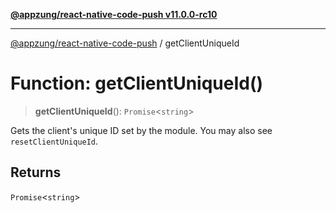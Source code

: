 [**@appzung/react-native-code-push v11.0.0-rc10**](../README.md)

---

[@appzung/react-native-code-push](../README.md) / getClientUniqueId

# Function: getClientUniqueId()

> **getClientUniqueId**(): `Promise`\<`string`\>

Gets the client's unique ID set by the module. You may also see `resetClientUniqueId`.

## Returns

`Promise`\<`string`\>

